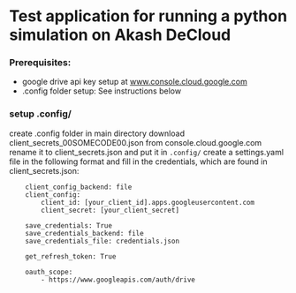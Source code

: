# Test application for running a python simulation on Akash DeCloud

<!-- To make it work remove the .txt suffix from config.py.txt file and fill in your google api key

if you dont have a google api key you can get it by following [this tutorial](https://codingshiksha.com/python/how-to-upload-files-to-google-drive-using-python-3-using-google-drive-api-v3-full-project/)


The manifest is the one used for the deployment in Akashlytics -->

### Prerequisites:
- google drive api key setup at www.console.cloud.google.com
- .config folder setup: See instructions below



### setup .config/
create .config folder in main directory
download client_secrets_00SOMECODE00.json from console.cloud.google.com
rename it to client_secrets.json and put it in `.config/`
create a settings.yaml file in the following format and fill in the credentials, which are found in client_secrets.json:

```
    client_config_backend: file
    client_config:
        client_id: [your_client_id].apps.googleusercontent.com
        client_secret: [your_client_secret]

    save_credentials: True
    save_credentials_backend: file
    save_credentials_file: credentials.json

    get_refresh_token: True

    oauth_scope:
        - https://www.googleapis.com/auth/drive
```
